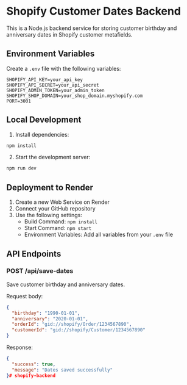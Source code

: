 # Shopify Customer Dates Backend

This is a Node.js backend service for storing customer birthday and anniversary dates in Shopify customer metafields.

## Environment Variables

Create a `.env` file with the following variables:

```
SHOPIFY_API_KEY=your_api_key
SHOPIFY_API_SECRET=your_api_secret
SHOPIFY_ADMIN_TOKEN=your_admin_token
SHOPIFY_SHOP_DOMAIN=your_shop_domain.myshopify.com
PORT=3001
```

## Local Development

1. Install dependencies:
```bash
npm install
```

2. Start the development server:
```bash
npm run dev
```

## Deployment to Render

1. Create a new Web Service on Render
2. Connect your GitHub repository
3. Use the following settings:
   - Build Command: `npm install`
   - Start Command: `npm start`
   - Environment Variables: Add all variables from your `.env` file

## API Endpoints

### POST /api/save-dates
Save customer birthday and anniversary dates.

Request body:
```json
{
  "birthday": "1990-01-01",
  "anniversary": "2020-01-01",
  "orderId": "gid://shopify/Order/1234567890",
  "customerId": "gid://shopify/Customer/1234567890"
}
```

Response:
```json
{
  "success": true,
  "message": "Dates saved successfully"
}#   s h o p i f y - b a c k e n d  
 